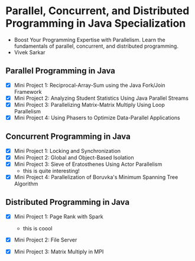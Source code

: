 # Parallel, Concurrent, and Distributed Programming in Java Specialization
* Boost Your Programming Expertise with Parallelism. Learn the fundamentals of parallel, concurrent, and distributed programming.
* Vivek Sarkar

## Parallel Programming in Java
* [x] Mini Project 1: Reciprocal-Array-Sum using the Java Fork/Join Framework
* [x] Mini Project 2: Analyzing Student Statistics Using Java Parallel Streams
* [x] Mini Project 3: Parallelizing Matrix-Matrix Multiply Using Loop Parallelism
* [x] Mini Project 4: Using Phasers to Optimize Data-Parallel Applications

## Concurrent Programming in Java
* [x] Mini Project 1: Locking and Synchronization
* [x] Mini Project 2: Global and Object-Based Isolation
* [x] Mini Project 3: Sieve of Eratosthenes Using Actor Parallelism
    * this is quite interesting!
* [x] Mini Project 4: Parallelization of Boruvka's Minimum Spanning Tree Algorithm
  
## Distributed Programming in Java
* [x] Mini Project 1: Page Rank with Spark
  * this is coool
* [x] Mini Project 2: File Server
* [x] Mini Project 3: Matrix Multiply in MPI

